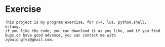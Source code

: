 Exercise
============================================


    This project is my program exercise, for c++, lua, python,shell, erlang.
    if you like the code, you can download it as you like, and if you find
    bugs,or have good advance, you can contact me with zgwulongfei@gmail.com.

